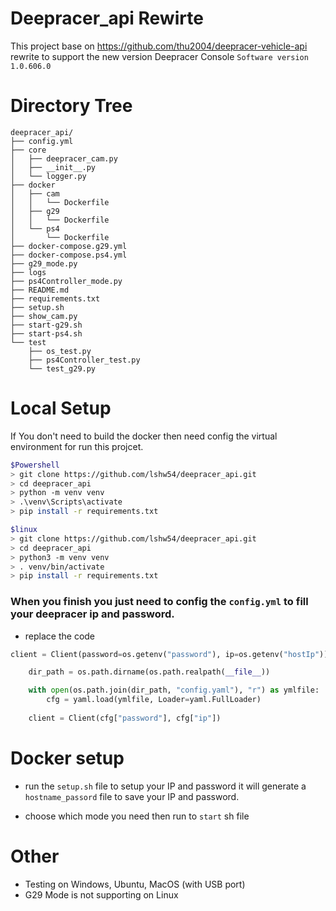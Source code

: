 # Deepracer_api Rewirte
This project base on https://github.com/thu2004/deepracer-vehicle-api rewrite to support the new version Deepracer Console `Software version 1.0.606.0`

# Directory Tree
```
deepracer_api/
├── config.yml
├── core
│   ├── deepracer_cam.py
│   ├── __init__.py
│   └── logger.py
├── docker
│   ├── cam
│   │   └── Dockerfile
│   ├── g29
│   │   └── Dockerfile
│   └── ps4
│       └── Dockerfile
├── docker-compose.g29.yml
├── docker-compose.ps4.yml
├── g29_mode.py
├── logs
├── ps4Controller_mode.py
├── README.md
├── requirements.txt
├── setup.sh
├── show_cam.py
├── start-g29.sh
├── start-ps4.sh
└── test
    ├── os_test.py
    ├── ps4Controller_test.py
    └── test_g29.py

```
# Local Setup

If You don't need to build the docker then need config the virtual environment for run this projcet.

```bash
$Powershell
> git clone https://github.com/lshw54/deepracer_api.git
> cd deepracer_api
> python -m venv venv
> .\venv\Scripts\activate
> pip install -r requirements.txt
```

```bash
$linux
> git clone https://github.com/lshw54/deepracer_api.git
> cd deepracer_api
> python3 -m venv venv
> . venv/bin/activate
> pip install -r requirements.txt
```
### When you finish you just need to config the `config.yml` to fill your deepracer ip and password.

- replace the code
```py 
client = Client(password=os.getenv("password"), ip=os.getenv("hostIp"))
```

```py
    dir_path = os.path.dirname(os.path.realpath(__file__))

    with open(os.path.join(dir_path, "config.yaml"), "r") as ymlfile:
        cfg = yaml.load(ymlfile, Loader=yaml.FullLoader)
    
    client = Client(cfg["password"], cfg["ip"])
```

# Docker setup
- run the `setup.sh` file to setup your IP and password it will generate a `hostname_passord` file to save your IP and password.

- choose which mode you need then run to `start` sh file

# Other
- Testing on Windows, Ubuntu, MacOS (with USB port)
- G29 Mode is not supporting on Linux